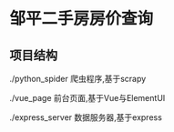 # 邹平二手房房价查询

## 项目结构

./python_spider 爬虫程序,基于scrapy

./vue_page 前台页面,基于Vue与ElementUI

./express_server 数据服务器,基于express
